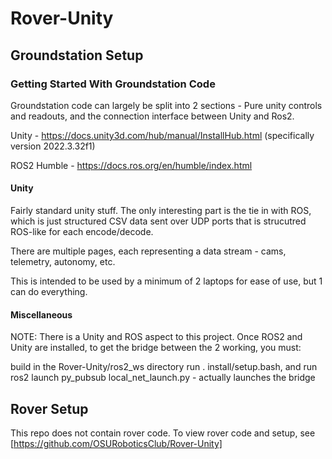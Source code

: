 # Rover-Unity
## Groundstation Setup

### Getting Started With Groundstation Code
Groundstation code can largely be split into 2 sections - Pure unity controls and readouts, and the connection interface between Unity and Ros2.

Unity - https://docs.unity3d.com/hub/manual/InstallHub.html (specifically version 2022.3.32f1)

ROS2 Humble - https://docs.ros.org/en/humble/index.html

#### Unity 
Fairly standard unity stuff. The only interesting part is the tie in with ROS, which is just structured CSV data sent over UDP ports that is strucutred ROS-like for each encode/decode.

There are multiple pages, each representing a data stream - cams, telemetry, autonomy, etc.

This is intended to be used by a minimum of 2 laptops for ease of use, but 1 can do everything.

#### Miscellaneous
NOTE: There is a Unity and ROS aspect to this project. Once ROS2 and Unity are installed, to get the bridge between the 2 working, you must:

build in the Rover-Unity/ros2_ws directory 
run . install/setup.bash, and run 
ros2 launch py_pubsub local_net_launch.py - actually launches the bridge

## Rover Setup
This repo does not contain rover code. To view rover code and setup, see [https://github.com/OSURoboticsClub/Rover-Unity]
